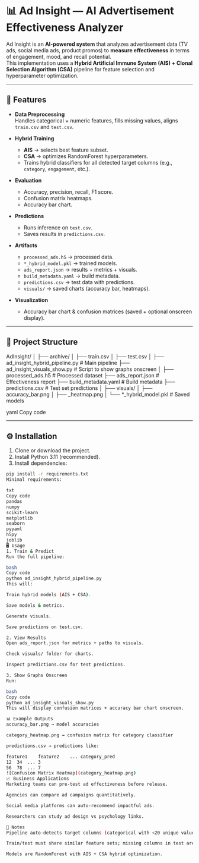 # 📊 Ad Insight — AI Advertisement Effectiveness Analyzer

Ad Insight is an **AI-powered system** that analyzes advertisement data (TV ads, social media ads, product promos) to **measure effectiveness** in terms of engagement, mood, and recall potential.  
This implementation uses a **Hybrid Artificial Immune System (AIS) + Clonal Selection Algorithm (CSA)** pipeline for feature selection and hyperparameter optimization.

---

## 🚀 Features

- **Data Preprocessing**  
  Handles categorical + numeric features, fills missing values, aligns `train.csv` and `test.csv`.

- **Hybrid Training**  
  - **AIS** → selects best feature subset.  
  - **CSA** → optimizes RandomForest hyperparameters.  
  - Trains hybrid classifiers for all detected target columns (e.g., `category`, `engagement`, etc.).

- **Evaluation**  
  - Accuracy, precision, recall, F1 score.  
  - Confusion matrix heatmaps.  
  - Accuracy bar chart.

- **Predictions**  
  - Runs inference on `test.csv`.  
  - Saves results in `predictions.csv`.  

- **Artifacts**  
  - `processed_ads.h5` → processed data.  
  - `*_hybrid_model.pkl` → trained models.  
  - `ads_report.json` → results + metrics + visuals.  
  - `build_metadata.yaml` → build metadata.  
  - `predictions.csv` → test data with predictions.  
  - `visuals/` → saved charts (accuracy bar, heatmaps).

- **Visualization**  
  - Accuracy bar chart & confusion matrices (saved + optional onscreen display).  

---

## 📂 Project Structure

AdInsight/
│
├── archive/
│ ├── train.csv
│ ├── test.csv
│
├── ad_insight_hybrid_pipeline.py # Main pipeline
├── ad_insight_visuals_show.py # Script to show graphs onscreen
│
├── processed_ads.h5 # Processed dataset
├── ads_report.json # Effectiveness report
├── build_metadata.yaml # Build metadata
├── predictions.csv # Test set predictions
│
├── visuals/
│ ├── accuracy_bar.png
│ ├── <target>_heatmap.png
│
└── *_hybrid_model.pkl # Saved models

yaml
Copy code

---

## ⚙️ Installation

1. Clone or download the project.  
2. Install Python 3.11 (recommended).  
3. Install dependencies:

```bash
pip install -r requirements.txt
Minimal requirements:

txt
Copy code
pandas
numpy
scikit-learn
matplotlib
seaborn
pyyaml
h5py
joblib
🖥️ Usage
1. Train & Predict
Run the full pipeline:

bash
Copy code
python ad_insight_hybrid_pipeline.py
This will:

Train hybrid models (AIS + CSA).

Save models & metrics.

Generate visuals.

Save predictions on test.csv.

2. View Results
Open ads_report.json for metrics + paths to visuals.

Check visuals/ folder for charts.

Inspect predictions.csv for test predictions.

3. Show Graphs Onscreen
Run:

bash
Copy code
python ad_insight_visuals_show.py
This will display confusion matrices + accuracy bar chart onscreen.

📊 Example Outputs
accuracy_bar.png → model accuracies

category_heatmap.png → confusion matrix for category classifier

predictions.csv → predictions like:

feature1	feature2	...	category_pred
12	34	...	3
56	78	...	7
![Confusion Matrix Heatmap](category_heatmap.png)
📈 Business Applications
Marketing teams can pre-test ad effectiveness before release.

Agencies can compare ad campaigns quantitatively.

Social media platforms can auto-recommend impactful ads.

Researchers can study ad design vs psychology links.

📌 Notes
Pipeline auto-detects target columns (categorical with <20 unique values).

Train/test must share similar feature sets; missing columns in test are auto-filled.

Models are RandomForest with AIS + CSA hybrid optimization.

